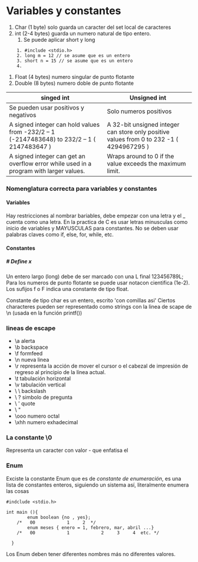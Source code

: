# Variables y constantes
1. Char (1 byte) solo guarda un caracter del set local de caracteres
2. int  (2-4 bytes)  guarda un numero natural de tipo entero.
	1. Se puede aplicar short y long 
```
	1. #include <stdio.h>
	2. long m = 12 // se asume que es un entero
	3. short n = 15 // se asume que es un entero
	4. 
```
1. Float (4 bytes) numero singular de punto flotante
2. Double (8 bytes) numero doble de punto flotante

| singed int                                                                                 | Unsigned int                                                                             |
| ------------------------------------------------------------------------------------------ | ---------------------------------------------------------------------------------------- |
| Se pueden usar positivos y negativos                                                       | Solo numeros positivos                                                                   |
| A signed integer can hold values from -232/2 – 1 (-2147483648) to 232/2 – 1 ( 2147483647 ) | A 32-bit unsigned integer can store only positive values from 0 to 232 -1 ( 4294967295 ) |
| A signed integer can get an overflow error while used in a program with larger values.     | Wraps around to 0 if the value exceeds the maximum limit.                                |

### Nomenglatura correcta para variables y constantes
#### Variables
Hay restricciones al nombrar bariables, debe empezar con una letra y el _ cuenta como una letra.  En la practica de C es usar letras minusculas como inicio de variables y MAYUSCULAS para constantes. No se deben usar palabras claves como if, else, for, while, etc.
#### Constantes
##### # Define x 
Un entero largo (long) debe de ser marcado con una L final 123456789L;
Para los numeros de punto flotante  se puede usar notacon cientifica (1e-2). Los sufijos f o F indica una constante de tipo float.

Constante de tipo char es un entero, escrito 'con comillas asi' 
Ciertos characteres pueden ser representado como strings con la linea de scape de \n (usada en la función printf())
### lineas de escape
- \a alerta 
- \b backspace
- \f formfeed
- \n nueva linea
- \r representa la acción de mover el cursor o el cabezal de impresión de regreso al principio de la línea actual.
- \t tabulación horizontal
- \v tabulación vertical
- \ \ backslash
- \ ? simbolo de pregunta
- \ ' quote
- \ " 
- \ooo numero octal
- \xhh numero exhadecimal
### La constante \0
Representa un caracter con valor - que enfatisa el 
### Enum 
Exciste la constante Enum que es de *constante de enumeración*, es una lista de constantes enteros, siguiendo un sistema así, literalmente enumera las cosas

```
#indclude <stdio.h>

int main (){
		enum boolean {no , yes};
	/*   00            1     2  */  
		enum meses { enero = 1, febrero, mar, abril ...}
	/*   00            1            2     3     4  etc. */
	
  }
```

Los Enum deben tener diferentes nombres más no diferentes valores.

